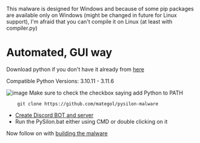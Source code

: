 This malware is designed for Windows and because of some pip packages are available only on Windows (might be changed in future for Linux support), I'm afraid that you can't compile it on Linux (at least with compiler.py)

# Automated, GUI way

Download python if you don't have it already from [here](https://www.python.org/downloads/)

Compatible Python Versions: 3.10.11 - 3.11.6

![image](https://github.com/mategol/PySilon-malware/assets/85312115/62aa88ad-190f-4099-8893-f4c83aabe915)
Make sure to check the checkbox saying add Python to PATH

```shell
    git clone https://github.com/mategol/pysilon-malware
```

- [Create Discord BOT and server](https://github.com/mategol/PySilon-malware/wiki/Setup#creating-a-discord-server-for-controlling-the-malware)  
- Run the PySilon.bat either using CMD or double clicking on it

Now follow on with [building the malware](https://github.com/mategol/PySilon-malware/wiki/Building-executable)
